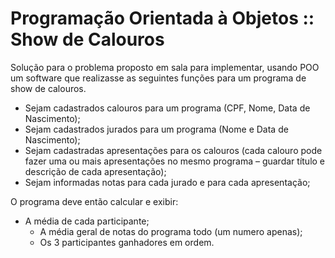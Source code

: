 # Programação Orientada à Objetos :: Show de Calouros

Solução para o problema proposto em sala para implementar,
usando POO um software que realizasse as seguintes funções
para um programa de show de calouros.

 - Sejam cadastrados calouros para um programa (CPF, Nome, Data de Nascimento);
 - Sejam cadastrados jurados para um programa (Nome e Data de Nascimento);
 - Sejam cadastradas apresentações para os calouros (cada calouro pode fazer uma ou mais
	 apresentações no mesmo programa – guardar título e descrição de cada apresentação);
 - Sejam informadas notas para cada jurado e para cada apresentação;
 
 O programa deve então calcular e exibir:

  - A média de cada participante;
	- A média geral de notas do programa todo (um numero apenas);
	- Os 3 participantes ganhadores em ordem.


